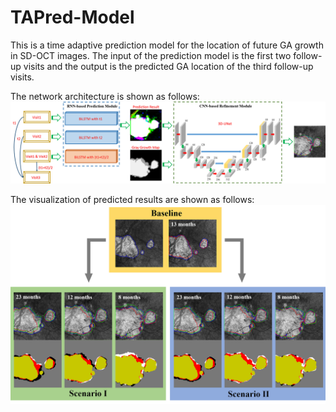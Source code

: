 # TAPred-Model
This is a time adaptive prediction model for the location of future GA growth in SD-OCT images.
The input of the prediction model is the first two follow-up visits and the output is the predicted GA location 
of the third follow-up visits.

The network architecture is shown as follows:
![blockchain](https://github.com/ZhangYH0502/TAPred-Model/blob/master/figure/Figure%202.jpg "network architecture")

The visualization of predicted results are shown as follows:
![blockchain](https://github.com/ZhangYH0502/TAPred-Model/blob/master/figure/Figure%208.jpg "network architecture")
